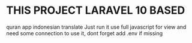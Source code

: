 <h1>THIS PROJECT LARAVEL 10 BASED</h1>

quran app indonesian translate
Just run it use full javascript for view and need some connection to use it, dont forget add .env if missing
